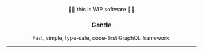 <p align="center">🚧🚧 this is WIP software 🚧🚧</p>

<h3 align="center">
  Gentle
</h3>

<p align="center">
  Fast, simple, type-safe, code-first GraphQL framework.
</p>

---
